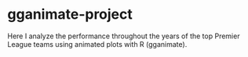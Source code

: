 # gganimate-project
Here I analyze the performance throughout the years of the top Premier League teams using animated plots with R (gganimate).
